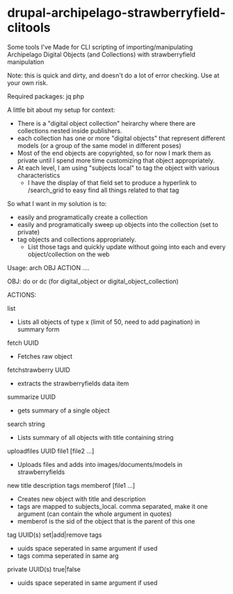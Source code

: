 # drupal-archipelago-strawberryfield-clitools
Some tools I've Made for CLI scripting of importing/manipulating Archipelago Digital Objects (and Collections) with strawberryfield manipulation

Note: this is quick and dirty, and doesn't do a lot of error checking.  Use at your own risk.

Required packages:
  jq
  php

A little bit about my setup for context:
* There is a "digital object collection" heirarchy where there are collections nested inside publishers.
* each collection has one or more "digital objects" that represent different models (or a group of the same model in different poses)
* Most of the end objects are copyrighted, so for now I mark them as private until I spend more time customizing that object appropriately.
* At each level, I am using "subjects local" to tag the object with various characteristics
  * I have the display of that field set to produce a hyperlink to /search_grid to easy find all things related to that tag

So what I want in my solution is to:
* easily and programatically create a collection
* easily and programatically sweep up objects into the collection (set to private)
* tag objects and collections appropriately.
  * List those tags and quickly update without going into each and every object/collection on the web


Usage:  arch OBJ ACTION ....

OBJ:  do or dc (for digital_object or digital_object_collection)

ACTIONS:

list
* Lists all objects of type x (limit of 50, need to add pagination) in summary form

fetch UUID
* Fetches raw object

fetchstrawberry UUID
* extracts the strawberryfields data item

summarize UUID
* gets summary of a single object

search string
* Lists summary of all objects with title containing string

uploadfiles UUID file1 [file2 ...]
* Uploads files and adds into images/documents/models in strawberryfields

new title description tags memberof [file1 ...]
* Creates new object with title and description
* tags are mapped to subjects_local.  comma separated, make it one argument (can contain the whole argument in quotes)
* memberof is the sid of the object that is the parent of this one

tag UUID(s) set|add|remove tags
* uuids space seperated in same argument if used
* tags comma seperated in same arg

private UUID(s) true|false
* uuids space seperated in same argument if used

